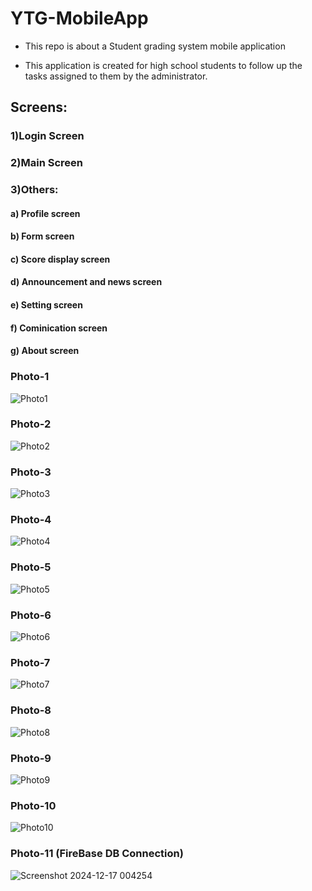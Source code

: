 # **YTG-MobileApp** 
* This repo is about a Student grading system mobile application

* This application is created for high school students to follow up the tasks assigned to them by the administrator.

## **Screens:**
### **1)Login Screen**
### **2)Main Screen**
### **3)Others:**
#### **a) Profile screen**
#### **b) Form screen**
#### **c) Score display screen**
#### **d) Announcement and news screen**
#### **e) Setting screen**
#### **f) Cominication screen**
#### **g) About screen**

### **Photo-1**
![Photo1](https://github.com/user-attachments/assets/00f2c2e3-f05e-4459-9f2e-3277367114fa)
### **Photo-2**
![Photo2](https://github.com/user-attachments/assets/696fee92-9d83-4fa0-a837-8e30f8f5a915)
### **Photo-3**
![Photo3](https://github.com/user-attachments/assets/7ae16ec2-facb-443e-a434-c9a69f1f2942)
### **Photo-4**
![Photo4](https://github.com/user-attachments/assets/5387ec00-c0bc-4eec-bdab-0bd8d22d13a2)
### **Photo-5**
![Photo5](https://github.com/user-attachments/assets/04e9429e-6256-4f25-afbb-51526333b33b)
### **Photo-6**
![Photo6](https://github.com/user-attachments/assets/b640c8ab-d9b3-4727-9bcf-e1c794ad5dac)
### **Photo-7**
![Photo7](https://github.com/user-attachments/assets/fdaaaa17-1f4f-477e-b6ad-b3a2429950a6)
### **Photo-8**
![Photo8](https://github.com/user-attachments/assets/464adf79-23d3-45b0-96fe-1d035a9dcad7)
### **Photo-9**
![Photo9](https://github.com/user-attachments/assets/2517353e-d8b4-428a-9f37-8ffb6e4d6378)
### **Photo-10**
![Photo10](https://github.com/user-attachments/assets/d165b468-8333-4f5e-8eb4-7f0ffa269c58)
### **Photo-11 (FireBase DB Connection)**
![Screenshot 2024-12-17 004254](https://github.com/user-attachments/assets/64dd7b7f-c77d-47d0-b42d-2e48b670601d)









